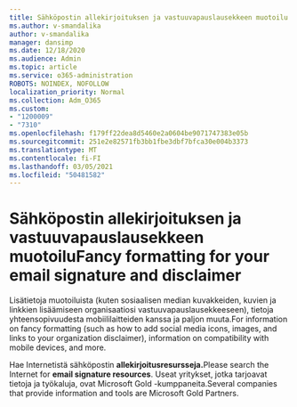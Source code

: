 ```yaml
---
title: Sähköpostin allekirjoituksen ja vastuuvapauslausekkeen muotoilu
ms.author: v-smandalika
author: v-smandalika
manager: dansimp
ms.date: 12/18/2020
ms.audience: Admin
ms.topic: article
ms.service: o365-administration
ROBOTS: NOINDEX, NOFOLLOW
localization_priority: Normal
ms.collection: Adm_O365
ms.custom:
- "1200009"
- "7310"
ms.openlocfilehash: f179ff22dea8d5460e2a0604be9071747383e05b
ms.sourcegitcommit: 251e2e82571fb3bb1fbe3dbf7bfca30e004b3373
ms.translationtype: MT
ms.contentlocale: fi-FI
ms.lasthandoff: 03/05/2021
ms.locfileid: "50481582"
---
```

# <a name="fancy-formatting-for-your-email-signature-and-disclaimer"></a><span data-ttu-id="87e66-102">Sähköpostin allekirjoituksen ja vastuuvapauslausekkeen muotoilu</span><span class="sxs-lookup"><span data-stu-id="87e66-102">Fancy formatting for your email signature and disclaimer</span></span>
<span data-ttu-id="87e66-103">Lisätietoja muotoiluista (kuten sosiaalisen median kuvakkeiden, kuvien ja linkkien lisäämiseen organisaatiosi vastuuvapauslausekkeeseen), tietoja yhteensopivuudesta mobiililaitteiden kanssa ja paljon muuta.</span><span class="sxs-lookup"><span data-stu-id="87e66-103">For information on fancy formatting (such as how to add social media icons, images, and links to your organization disclaimer), information on compatibility with mobile devices, and more.</span></span>

<span data-ttu-id="87e66-104">Hae Internetistä sähköpostin **allekirjoitusresursseja.**</span><span class="sxs-lookup"><span data-stu-id="87e66-104">Please search the Internet for **email signature resources**.</span></span> <span data-ttu-id="87e66-105">Useat yritykset, jotka tarjoavat tietoja ja työkaluja, ovat Microsoft Gold -kumppaneita.</span><span class="sxs-lookup"><span data-stu-id="87e66-105">Several companies that provide information and tools are Microsoft Gold Partners.</span></span>
